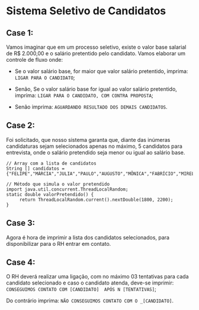 # Sistema Seletivo de Candidatos

## Case 1: 
Vamos imaginar que em um processo seletivo, existe o valor base salarial de R$ 2.000,00 e o salário pretentido pelo candidato. Vamos elaborar um controle de fluxo onde:

- Se o valor salário base, for maior que valor salário pretentido, imprima:
``LIGAR PARA O CANDIDATO``;

- Senão, Se o valor salário base for igual ao valor salário pretentido, imprima: 
``LIGAR PARA O CANDIDATO, COM CONTRA PROPOSTA``;

- Senão imprima: 
``AGUARDANDO RESULTADO DOS DEMAIS CANDIDATOS``.

## Case 2: 
Foi solicitado, que nosso sistema garanta que, diante das inúmeras candidaturas sejam selecionados apenas no máximo, 5 candidatos para entrevista, onde o salário pretendido seja menor ou igual ao salário base.
```
// Array com a lista de candidatos
String [] candidatos = {"FELIPE","MÁRCIA","JULIA","PAULO","AUGUSTO","MÔNICA","FABRÍCIO","MIRELA","DANIELA","JORGE"};

// Método que simula o valor pretendido
import java.util.concurrent.ThreadLocalRandom;
static double valorPretendido() {
     return ThreadLocalRandom.current().nextDouble(1800, 2200);
}
```
## Case 3: 
Agora é hora de imprimir a lista dos candidatos selecionados, para disponibilizar para o RH entrar em contato.

## Case 4: 
O RH deverá realizar uma ligação, com no máximo 03 tentativas para cada candidato selecionado e caso o candidato atenda, deve-se imprimir: 
``CONSEGUIMOS CONTATO COM [CANDIDATO]  APÓS N [TENTATIVAS]``;
<!--  ```
 -->
Do contrário imprima: 
``NÃO CONSEGUIMOS CONTATO COM O _[CANDIDATO]``.